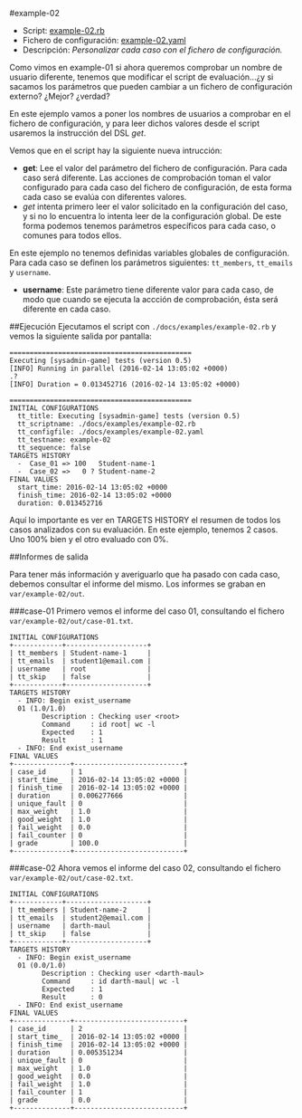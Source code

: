 
#example-02

* Script: [example-02.rb](../examples/example-02.rb) 
* Fichero de configuración: [example-02.yaml](../examples/example-02.yaml)
* Descripción: *Personalizar cada caso con el fichero de configuración.*

Como vimos en example-01 si ahora queremos comprobar un nombre de usuario
diferente, tenemos que modificar el script de evaluación...¿y si
sacamos los parámetros que pueden cambiar a un fichero de configuración
externo? ¿Mejor? ¿verdad?

En este ejemplo vamos a poner los nombres de usuarios a comprobar en el
fichero de configuración, y para leer dichos valores desde el script usaremos
la instrucción del DSL *get*.

Vemos que en el script hay la siguiente nueva intrucción:
* **get**: Lee el valor del parámetro del fichero de configuración. Para cada caso 
será diferente. Las acciones de comprobación toman el valor configurado para
cada caso del fichero de configuración, de esta forma cada caso se evalúa
con diferentes valores.
* *get* intenta primero leer el valor solicitado en la configuración del caso,
y si no lo encuentra lo intenta leer de la configuración global. De este forma
podemos tenemos parámetros específicos para cada caso, o comunes para todos
ellos.

En este ejemplo no tenemos definidas variables globales de configuración.
Para cada caso se definen los parámetros siguientes: `tt_members`, `tt_emails` 
y `username`.
* **username**: Este parámetro tiene diferente valor para cada caso, de modo
que cuando se ejecuta la accción de comprobación, ésta será diferente en cada
caso.

##Ejecución
Ejecutamos el script con `./docs/examples/example-02.rb` y vemos la siguiente salida por pantalla:

```
=============================================
Executing [sysadmin-game] tests (version 0.5)
[INFO] Running in parallel (2016-02-14 13:05:02 +0000)
.?
[INFO] Duration = 0.013452716 (2016-02-14 13:05:02 +0000)

=============================================
INITIAL CONFIGURATIONS
  tt_title: Executing [sysadmin-game] tests (version 0.5)
  tt_scriptname: ./docs/examples/example-02.rb
  tt_configfile: ./docs/examples/example-02.yaml
  tt_testname: example-02
  tt_sequence: false
TARGETS HISTORY
  -  Case_01 => 100   Student-name-1
  -  Case_02 =>   0 ? Student-name-2
FINAL VALUES
  start_time: 2016-02-14 13:05:02 +0000
  finish_time: 2016-02-14 13:05:02 +0000
  duration: 0.013452716
```

Aquí lo importante es ver en TARGETS HISTORY el resumen de todos los casos analizados
con su evaluación. En este ejemplo, tenemos 2 casos. Uno 100% bien y el 
otro evaluado con 0%.

##Informes de salida

Para tener más información y averiguarlo que ha pasado con cada caso, debemos
consultar el informe del mismo. Los informes se graban en `var/example-02/out`.

###case-01
Primero vemos el informe del caso 01, consultando el fichero `var/example-02/out/case-01.txt`.
```
INITIAL CONFIGURATIONS
+------------+--------------------+
| tt_members | Student-name-1     |
| tt_emails  | student1@email.com |
| username   | root               |
| tt_skip    | false              |
+------------+--------------------+
TARGETS HISTORY
  - INFO: Begin exist_username
  01 (1.0/1.0)
  		Description : Checking user <root>
  		Command     : id root| wc -l
  		Expected    : 1
  		Result      : 1
  - INFO: End exist_username
FINAL VALUES
+--------------+---------------------------+
| case_id      | 1                         |
| start_time_  | 2016-02-14 13:05:02 +0000 |
| finish_time  | 2016-02-14 13:05:02 +0000 |
| duration     | 0.006277666               |
| unique_fault | 0                         |
| max_weight   | 1.0                       |
| good_weight  | 1.0                       |
| fail_weight  | 0.0                       |
| fail_counter | 0                         |
| grade        | 100.0                     |
+--------------+---------------------------+
```

###case-02
Ahora vemos el informe del caso 02, consultando el fichero `var/example-02/out/case-02.txt`.
```
INITIAL CONFIGURATIONS
+------------+--------------------+
| tt_members | Student-name-2     |
| tt_emails  | student2@email.com |
| username   | darth-maul         |
| tt_skip    | false              |
+------------+--------------------+
TARGETS HISTORY
  - INFO: Begin exist_username
  01 (0.0/1.0)
  		Description : Checking user <darth-maul>
  		Command     : id darth-maul| wc -l
  		Expected    : 1
  		Result      : 0
  - INFO: End exist_username
FINAL VALUES
+--------------+---------------------------+
| case_id      | 2                         |
| start_time_  | 2016-02-14 13:05:02 +0000 |
| finish_time  | 2016-02-14 13:05:02 +0000 |
| duration     | 0.005351234               |
| unique_fault | 0                         |
| max_weight   | 1.0                       |
| good_weight  | 0.0                       |
| fail_weight  | 1.0                       |
| fail_counter | 1                         |
| grade        | 0.0                       |
+--------------+---------------------------+
```
